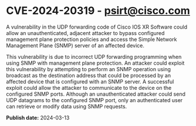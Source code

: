 # CVE-2024-20319 - psirt@cisco.com

A vulnerability in the UDP forwarding code of Cisco IOS XR Software could allow an unauthenticated, adjacent attacker to bypass configured management plane protection policies and access the Simple Network Management Plane (SNMP) server of an affected device.
 This vulnerability is due to incorrect UDP forwarding programming when using SNMP with management plane protection. An attacker could exploit this vulnerability by attempting to perform an SNMP operation using broadcast as the destination address that could be processed by an affected device that is configured with an SNMP server. A successful exploit could allow the attacker to communicate to the device on the configured SNMP ports. Although an unauthenticated attacker could send UDP datagrams to the configured SNMP port, only an authenticated user can retrieve or modify data using SNMP requests.

**Publish date:** 2024-03-13
